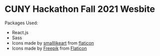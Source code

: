 # CUNY Hackathon Fall 2021 Wesbite

Packages Used:
- React.js
- Sass
- Icons made by [smalllikeart](https://www.flaticon.com/authors/smalllikeart) from [flaticon](https://www.flaticon.com/)
- Icons made by [Freepik](https://www.freepik.com) from [Flaticon](https://www.flaticon.com/)
